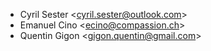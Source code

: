 - Cyril Sester \<<cyril.sester@outlook.com>\>
- Emanuel Cino \<<ecino@compassion.ch>\>
- Quentin Gigon \<<gigon.quentin@gmail.com>\>
